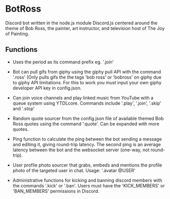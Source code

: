 # BotRoss
Discord bot written in the node.js module Discord.js centered around the theme of Bob Ross, the painter, art instructor, and television host of The Joy of Painting.


## Functions 
* Uses the period as its command prefix eg. '.join'

* Bot can pull gifs from giphy using the giphy pull API with the command '.ross' (Only pulls gifs the the tags 'bob ross' or 'bobross' on giphy due to giphy API limitations. For this to work you must input your own giphy developer API key in config.json.

* Can join voice channels and play linked music from YouTube with a queue system using YTDLcore. Commands include '.play', '.join', '.skip' and '.stop'

* Random quote sourcer from the config.json file of available themed Bob Ross quotes using the command '.quote'. Can be expanded with more quotes.

* Ping function to calculate the ping between the bot sending a message and editing it, giving round-trip latency. The second ping is an average latency between the bot and the websocket server (one-way, not round-trip).

* User profile photo sourcer that grabs, embeds and mentions the profile photo of the targeted user in chat. Usage: '.avatar @USER'
* Administrative functions for kicking and banning discord members with the commands '.kick' or '.ban'. Users must have the 'KICK_MEMBERS' or 'BAN_MEMBERS' permissions in Discord.



